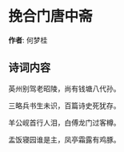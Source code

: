 # 挽合门唐中斋

**作者**: 何梦桂

## 诗词内容

英州别驾老昭陵，尚有钱塘八代孙。

三略兵书生未识，百篇诗史死犹存。

羊公岘首行人泪，白傅龙门过客樽。

盂饭寝园谁是主，凤亭霜露有鸡豚。

